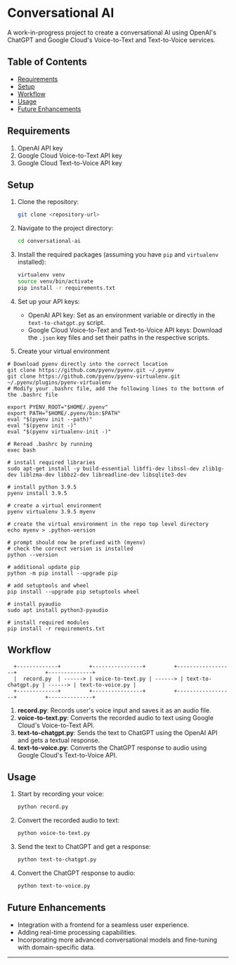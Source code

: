 # Conversational AI

A work-in-progress project to create a conversational AI using OpenAI's ChatGPT and Google Cloud's Voice-to-Text and Text-to-Voice services.

## Table of Contents

- [Requirements](#requirements)
- [Setup](#setup)
- [Workflow](#workflow)
- [Usage](#usage)
- [Future Enhancements](#future-enhancements)

## Requirements

1. OpenAI API key
2. Google Cloud Voice-to-Text API key
3. Google Cloud Text-to-Voice API key

## Setup

1. Clone the repository:
   ```bash
   git clone <repository-url>
   ```

2. Navigate to the project directory:
   ```bash
   cd conversational-ai
   ```

3. Install the required packages (assuming you have `pip` and `virtualenv` installed):
   ```bash
   virtualenv venv
   source venv/bin/activate
   pip install -r requirements.txt
   ```

4. Set up your API keys:
   - OpenAI API key: Set as an environment variable or directly in the `text-to-chatgpt.py` script.
   - Google Cloud Voice-to-Text and Text-to-Voice API keys: Download the `.json` key files and set their paths in the respective scripts.
  
5. Create your virtual environment
```
# Download pyenv directly into the correct location
git clone https://github.com/pyenv/pyenv.git ~/.pyenv
git clone https://github.com/pyenv/pyenv-virtualenv.git ~/.pyenv/plugins/pyenv-virtualenv
# Modify your .bashrc file, add the following lines to the bottonm of the .bashrc file

export PYENV_ROOT="$HOME/.pyenv"
export PATH="$HOME/.pyenv/bin:$PATH"
eval "$(pyenv init --path)"
eval "$(pyenv init -)"
eval "$(pyenv virtualenv-init -)"

# Reread .bashrc by running
exec bash

# install required libraries
sudo apt-get install -y build-essential libffi-dev libssl-dev zlib1g-dev liblzma-dev libbz2-dev libreadline-dev libsqlite3-dev

# install python 3.9.5
pyenv install 3.9.5

# create a virtual environment
pyenv virtualenv 3.9.5 myenv

# create the virtual environment in the repo top level directory
echo myenv > .python-version

# prompt should now be prefixed with (myenv)
# check the correct version is installed
python --version

# additional update pip
python -m pip install --upgrade pip

# add setuptools and wheel
pip install --upgrade pip setuptools wheel

# install pyaudio
sudo apt install python3-pyaudio

# install required modules
pip install -r requirements.txt
```

## Workflow

```
  +-------------+         +----------------+         +------------------+         +--------------+
  |  record.py  | ------> | voice-to-text.py | ------> | text-to-chatgpt.py | ------> | text-to-voice.py |
  +-------------+         +----------------+         +------------------+         +--------------+
```

1. **record.py**: Records user's voice input and saves it as an audio file.
2. **voice-to-text.py**: Converts the recorded audio to text using Google Cloud's Voice-to-Text API.
3. **text-to-chatgpt.py**: Sends the text to ChatGPT using the OpenAI API and gets a textual response.
4. **text-to-voice.py**: Converts the ChatGPT response to audio using Google Cloud's Text-to-Voice API.

## Usage

1. Start by recording your voice:
   ```bash
   python record.py
   ```

2. Convert the recorded audio to text:
   ```bash
   python voice-to-text.py
   ```

3. Send the text to ChatGPT and get a response:
   ```bash
   python text-to-chatgpt.py
   ```

4. Convert the ChatGPT response to audio:
   ```bash
   python text-to-voice.py
   ```

## Future Enhancements

- Integration with a frontend for a seamless user experience.
- Adding real-time processing capabilities.
- Incorporating more advanced conversational models and fine-tuning with domain-specific data.

--- 

